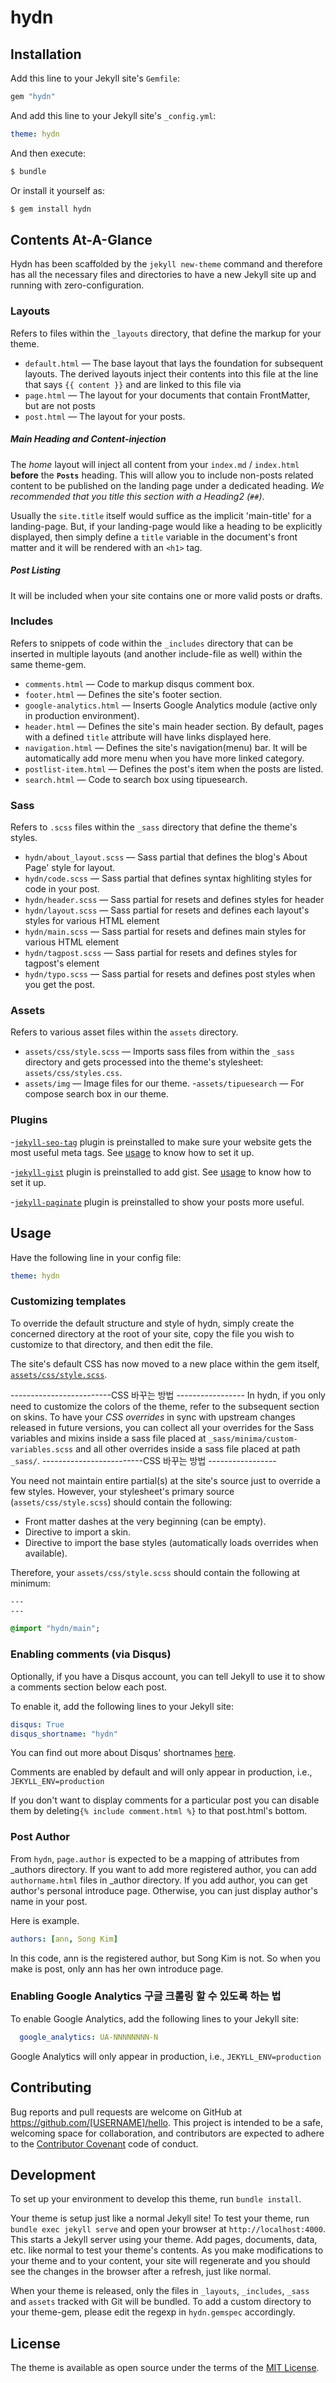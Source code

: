# hydn

## Installation

Add this line to your Jekyll site's `Gemfile`:

```ruby
gem "hydn"
```

And add this line to your Jekyll site's `_config.yml`:

```yaml
theme: hydn
```

And then execute:

```bash
$ bundle
```

Or install it yourself as:

```bash
$ gem install hydn
```

## Contents At-A-Glance

Hydn has been scaffolded by the `jekyll new-theme` command and therefore has all the necessary files and directories to have a new Jekyll site up and running with zero-configuration.

### Layouts

Refers to files within the `_layouts` directory, that define the markup for your theme.

 - `default.html` &mdash; The base layout that lays the foundation for subsequent layouts. The derived layouts inject their contents into this file at the line that says ` {{ content }} ` and are linked to this file via 
 - `page.html` &mdash; The layout for your documents that contain FrontMatter, but are not posts
 - `post.html` &mdash; The layout for your posts.

 ##### *Main Heading and Content-injection*

 The *home* layout will inject all content from your `index.md` / `index.html` **before** the **`Posts`** heading. This will allow you to include non-posts related content to be published on the landing page under a dedicated heading. *We recommended that you title this section with a Heading2 (`##`)*.

Usually the `site.title` itself would suffice as the implicit 'main-title' for a landing-page. But, if your landing-page would like a heading to be explicitly displayed, then simply define a `title` variable in the document's front matter and it will be rendered with an `<h1>` tag.

##### *Post Listing*

It will be included when your site contains one or more valid posts or drafts.

### Includes

Refers to snippets of code within the `_includes` directory that can be inserted in multiple layouts (and another include-file as well) within the same theme-gem.

  - `comments.html` &mdash; Code to markup disqus comment box.
  - `footer.html` &mdash; Defines the site's footer section.
  - `google-analytics.html` &mdash; Inserts Google Analytics module (active only in production environment).
  - `header.html` &mdash; Defines the site's main header section. By default, pages with a defined `title` attribute will have links displayed here.
  - `navigation.html` &mdash; Defines the site's navigation(menu) bar. It will be automatically add more menu when you have more linked category. 
  - `postlist-item.html` &mdash; Defines the post's item when the posts are listed. 
  - `search.html` &mdash;  Code to search box using tipuesearch.


### Sass

Refers to `.scss` files within the `_sass` directory that define the theme's styles.

  - `hydn/about_layout.scss` &mdash;  Sass partial that defines the blog's About Page' style for layout.
  - `hydn/code.scss` &mdash; Sass partial that defines syntax highliting styles for code in your post.
  - `hydn/header.scss` &mdash; Sass partial for resets and defines styles for header
  - `hydn/layout.scss` &mdash; Sass partial for resets and defines each layout's styles for various HTML element
  - `hydn/main.scss` &mdash; Sass partial for resets and defines main styles for various HTML element
  - `hydn/tagpost.scss` &mdash; Sass partial for resets and defines styles for tagpost's element
  - `hydn/typo.scss` &mdash; Sass partial for resets and defines post styles when you get the post.
  

### Assets

Refers to various asset files within the `assets` directory.

  - `assets/css/style.scss` &mdash; Imports sass files from within the `_sass` directory and gets processed into the theme's
    stylesheet: `assets/css/styles.css`.
  - `assets/img` &mdash; Image files for our theme. 
  -`assets/tipuesearch` &mdash; For compose search box in our theme.


### Plugins

-[`jekyll-seo-tag`](https://github.com/jekyll/jekyll-seo-tag) plugin is preinstalled to make sure your website gets the most useful meta tags. See [usage](https://github.com/jekyll/jekyll-seo-tag#usage) to know how to set it up.

-[`jekyll-gist`](https://github.com/jekyll/jekyll-gist) plugin is preinstalled to add gist. See [usage](https://github.com/jekyll/jekyll-gist#usage) to know how to set it up.

-[`jekyll-paginate`](https://github.com/jekyll/jekyll-paginate) plugin is preinstalled to show your posts more useful.








## Usage

Have the following line in your config file:

```yaml
theme: hydn
```


### Customizing templates

To override the default structure and style of hydn, simply create the concerned directory at the root of your site, copy the file you wish to customize to that directory, and then edit the file.

The site's default CSS has now moved to a new place within the gem itself, [`assets/css/style.scss`](assets/css/style.scss).

-------------------------CSS 바꾸는 방법 -----------------
In hydn, if you only need to customize the colors of the theme, refer to the subsequent section on skins. To have your
*CSS overrides* in sync with upstream changes released in future versions, you can collect all your overrides for the Sass
variables and mixins inside a sass file placed at `_sass/minima/custom-variables.scss` and all other overrides inside a sass file
placed at path `_sass/`.
-------------------------CSS 바꾸는 방법 -----------------

You need not maintain entire partial(s) at the site's source just to override a few styles. However, your stylesheet's primary
source (`assets/css/style.scss`) should contain the following:

  - Front matter dashes at the very beginning (can be empty).
  - Directive to import a skin.
  - Directive to import the base styles (automatically loads overrides when available).

Therefore, your `assets/css/style.scss` should contain the following at minimum:

```sass
---
---

@import "hydn/main";
```


### Enabling comments (via Disqus)

Optionally, if you have a Disqus account, you can tell Jekyll to use it to show a comments section below each post.

To enable it, add the following lines to your Jekyll site:

```yaml
disqus: True
disqus_shortname: "hydn"
```

You can find out more about Disqus' shortnames [here](https://help.disqus.com/installation/whats-a-shortname).

Comments are enabled by default and will only appear in production, i.e., `JEKYLL_ENV=production`

If you don't want to display comments for a particular post you can disable them by deleting`{% include comment.html %}` to that post.html's bottom.


### Post Author

From `hydn`, `page.author` is expected to be a mapping of attributes from _authors directory. 
If you want to add more registered author, you can add `authorname.html` files in _author directory.  If you add author, you can get author's personal introduce page. Otherwise, you can just display author's name in your post. 

Here is example.
```yaml
authors: [ann, Song Kim]
```
In this code, ann is the registered author, but Song Kim is not. So when you make is post, only ann has her own introduce page.


### Enabling Google Analytics 구글 크롤링 할 수 있도록 하는 법

To enable Google Analytics, add the following lines to your Jekyll site:

```yaml
  google_analytics: UA-NNNNNNNN-N
```

Google Analytics will only appear in production, i.e., `JEKYLL_ENV=production`



## Contributing

Bug reports and pull requests are welcome on GitHub at https://github.com/[USERNAME]/hello. This project is intended to be a safe, welcoming space for collaboration, and contributors are expected to adhere to the [Contributor Covenant](http://contributor-covenant.org) code of conduct.

## Development

To set up your environment to develop this theme, run `bundle install`.

Your theme is setup just like a normal Jekyll site! To test your theme, run `bundle exec jekyll serve` and open your browser at `http://localhost:4000`. This starts a Jekyll server using your theme. Add pages, documents, data, etc. like normal to test your theme's contents. As you make modifications to your theme and to your content, your site will regenerate and you should see the changes in the browser after a refresh, just like normal.

When your theme is released, only the files in `_layouts`, `_includes`, `_sass` and `assets` tracked with Git will be bundled.
To add a custom directory to your theme-gem, please edit the regexp in `hydn.gemspec` accordingly.



## License

The theme is available as open source under the terms of the [MIT License](https://opensource.org/licenses/MIT).
